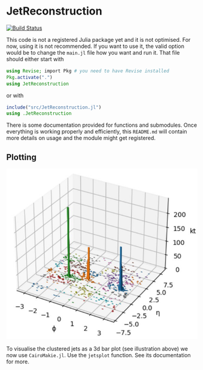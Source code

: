 # JetReconstruction

[![Build Status](https://github.com/gojakuch/JetReconstruction.jl/actions/workflows/CI.yml/badge.svg?branch=main)](https://github.com/gojakuch/JetReconstruction.jl/actions/workflows/CI.yml?query=branch%3Amain)

This code is not a registered Julia package yet and it is not optimised. For now, using it is not recommended. If you want to use it, the valid option would be to change the `main.jl` file how you want and run it. That file should either start with
```julia
using Revise; import Pkg # you need to have Revise installed
Pkg.activate(".")
using JetReconstruction
```
or with
```julia
include("src/JetReconstruction.jl")
using .JetReconstruction
```
There is some documentation provided for functions and submodules. Once everything is working properly and efficiently, this `README.md` will contain more details on usage and the module might get registered.

## Plotting
![illustration](img/illustration.jpeg)

To visualise the clustered jets as a 3d bar plot (see illustration above) we now use `CairoMakie.jl`. Use the `jetsplot` function. See its documentation for more. 
